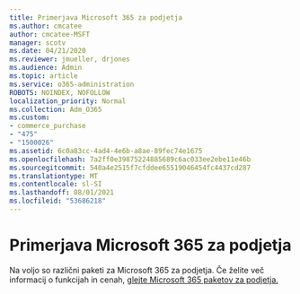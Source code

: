 ```yaml
---
title: Primerjava Microsoft 365 za podjetja
ms.author: cmcatee
author: cmcatee-MSFT
manager: scotv
ms.date: 04/21/2020
ms.reviewer: jmueller, drjones
ms.audience: Admin
ms.topic: article
ms.service: o365-administration
ROBOTS: NOINDEX, NOFOLLOW
localization_priority: Normal
ms.collection: Adm_O365
ms.custom:
- commerce_purchase
- "475"
- "1500026"
ms.assetid: 6c0a83cc-4ad4-4e6b-a8ae-89fec74e1675
ms.openlocfilehash: 7a2ff0e39875224885689c6ac033ee2ebe11e46b
ms.sourcegitcommit: 540a4e2515f7cfddee65519046454fc4437cd287
ms.translationtype: MT
ms.contentlocale: sl-SI
ms.lasthandoff: 08/01/2021
ms.locfileid: "53686218"
---
```

# <a name="compare-microsoft-365-for-business"></a>Primerjava Microsoft 365 za podjetja

Na voljo so različni paketi za Microsoft 365 za podjetja. Če želite več informacij o funkcijah in cenah, [glejte Microsoft 365 paketov za podjetja.](https://www.microsoft.com/microsoft-365/business/compare-all-microsoft-365-business-products)  